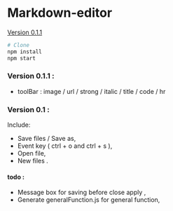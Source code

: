 # Markdown-editor
[Version 0.1.1](https://github.com/jordanlefort/markdown-editor/tree/version-0.1.1)

```sh
# Clone
npm install 
npm start
```
### Version 0.1.1 :

- toolBar : image / url / strong / italic / title / code / hr

### Version 0.1 :

Include: 

- Save files / Save as,
- Event key  ( ctrl + o and ctrl + s ),
- Open file,
- New files .

#### todo :

- Message box for saving before close apply ,
- Generate generalFunction.js for general function,







